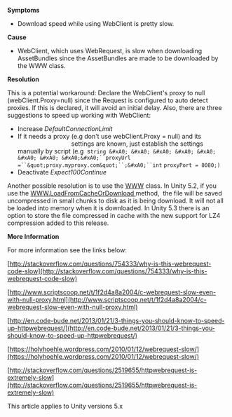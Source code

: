 

**Symptoms**


- Download speed while using WebClient is pretty slow.



**Cause**


- WebClient, which uses WebRequest, is slow when downloading AssetBundles since the AssetBundles are made to be downloaded by the WWW class.



**Resolution**



This is a potential workaround: Declare the WebClient's proxy to null (webClient.Proxy=null) since the Request is configured to auto detect proxies. If this is declared, it will avoid an initial delay. Also, there are three suggestions to speed up working with WebClient:


- Increase  *DefaultConnectionLimit*
- If it needs a proxy (e.g don't use webClient.Proxy = null) and its                                              settings are known, just establish the settings manually by script (e.g  s`tring &#xA0; &#xA0; &#xA0; &#xA0; &#xA0; &#xA0; &#xA0; &#xA0;&#xA0;``proxyUrl =``&quot;proxy.myproxy.com&quot;``;&#xA0;``int` `proxyPort = 8080;)`
- Deactivate  *Expect100Continue*



Another possible resolution is to use the [WWW](http://docs.unity3d.com/ScriptReference/WWW.html) class. In Unity 5.2, if you use the [WWW.LoadFromCacheOrDownload ](http://docs.unity3d.com/ScriptReference/WWW.LoadFromCacheOrDownload.html)method,  the file will be saved uncompressed in small chunks to disk as it is being download. It will not all be loaded into memory when it is downloaded. In Unity 5.3 there is an option to store the file compressed in cache with the new support for LZ4 compression added to this release.



**More Information**



For more information see the links below:



[http://stackoverflow.com/questions/754333/why-is-this-webrequest-code-slow](http://stackoverflow.com/questions/754333/why-is-this-webrequest-code-slow)



[http://www.scriptscoop.net/t/1f2d4a8a2004/c-webrequest-slow-even-with-null-proxy.html](http://www.scriptscoop.net/t/1f2d4a8a2004/c-webrequest-slow-even-with-null-proxy.html)



[http://en.code-bude.net/2013/01/21/3-things-you-should-know-to-speed-up-httpwebrequest/](http://en.code-bude.net/2013/01/21/3-things-you-should-know-to-speed-up-httpwebrequest/)



[https://holyhoehle.wordpress.com/2010/01/12/webrequest-slow/](https://holyhoehle.wordpress.com/2010/01/12/webrequest-slow/)



[http://stackoverflow.com/questions/2519655/httpwebrequest-is-extremely-slow](http://stackoverflow.com/questions/2519655/httpwebrequest-is-extremely-slow)



This article applies to Unity versions 5.x





